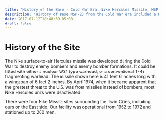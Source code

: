 ```yaml
---
title: "History of the Base - Cold War Era, Nike Hercules Missile, MSP-20"
description: "History of Base MSP-20 from the Cold War era included a Nike Hercules surface to air missile.  Over 200 men were stationed on the property."
date: 2017-07-12T18:48:39-05:00
draft: false
---
```


# History of the Site

The Nike surface-to-air Hercules missile was developed during the Cold War to destroy enemy bombers and enemy bomber formations. It could be fitted with either a nuclear W31 type warhead, or a conventional T-45 fragmenting warhead. The missile shown here is 41 feet 6 inches long with a wingspan of 6 feet 2 inches. By April 1974, when it became apparent that the greatest threat to the U.S. was from missiles instead of bombers, most Nike Hercules units were deactivated.

There were four Nike Missile sites surrounding the Twin Cities, including ours on the East side. Our facility was operational from 1962 to 1972 and stationed up to 200 men.